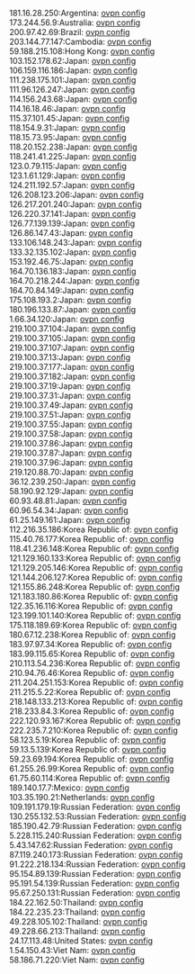 181.16.28.250:Argentina: [ovpn config](vpn/181_16_28_250.ovpn)  
173.244.56.9:Australia: [ovpn config](vpn/173_244_56_9.ovpn)  
200.97.42.69:Brazil: [ovpn config](vpn/200_97_42_69.ovpn)  
203.144.77.147:Cambodia: [ovpn config](vpn/203_144_77_147.ovpn)  
59.188.215.108:Hong Kong: [ovpn config](vpn/59_188_215_108.ovpn)  
103.152.178.62:Japan: [ovpn config](vpn/103_152_178_62.ovpn)  
106.159.116.186:Japan: [ovpn config](vpn/106_159_116_186.ovpn)  
111.238.175.101:Japan: [ovpn config](vpn/111_238_175_101.ovpn)  
111.96.126.247:Japan: [ovpn config](vpn/111_96_126_247.ovpn)  
114.156.243.68:Japan: [ovpn config](vpn/114_156_243_68.ovpn)  
114.16.18.46:Japan: [ovpn config](vpn/114_16_18_46.ovpn)  
115.37.101.45:Japan: [ovpn config](vpn/115_37_101_45.ovpn)  
118.154.9.31:Japan: [ovpn config](vpn/118_154_9_31.ovpn)  
118.15.73.95:Japan: [ovpn config](vpn/118_15_73_95.ovpn)  
118.20.152.238:Japan: [ovpn config](vpn/118_20_152_238.ovpn)  
118.241.41.225:Japan: [ovpn config](vpn/118_241_41_225.ovpn)  
123.0.79.115:Japan: [ovpn config](vpn/123_0_79_115.ovpn)  
123.1.61.129:Japan: [ovpn config](vpn/123_1_61_129.ovpn)  
124.211.192.57:Japan: [ovpn config](vpn/124_211_192_57.ovpn)  
126.208.123.206:Japan: [ovpn config](vpn/126_208_123_206.ovpn)  
126.217.201.240:Japan: [ovpn config](vpn/126_217_201_240.ovpn)  
126.220.37.141:Japan: [ovpn config](vpn/126_220_37_141.ovpn)  
126.77.139.139:Japan: [ovpn config](vpn/126_77_139_139.ovpn)  
126.86.147.43:Japan: [ovpn config](vpn/126_86_147_43.ovpn)  
133.106.148.243:Japan: [ovpn config](vpn/133_106_148_243.ovpn)  
133.32.135.102:Japan: [ovpn config](vpn/133_32_135_102.ovpn)  
153.192.46.75:Japan: [ovpn config](vpn/153_192_46_75.ovpn)  
164.70.136.183:Japan: [ovpn config](vpn/164_70_136_183.ovpn)  
164.70.218.244:Japan: [ovpn config](vpn/164_70_218_244.ovpn)  
164.70.84.149:Japan: [ovpn config](vpn/164_70_84_149.ovpn)  
175.108.193.2:Japan: [ovpn config](vpn/175_108_193_2.ovpn)  
180.196.133.87:Japan: [ovpn config](vpn/180_196_133_87.ovpn)  
1.66.34.120:Japan: [ovpn config](vpn/1_66_34_120.ovpn)  
219.100.37.104:Japan: [ovpn config](vpn/219_100_37_104.ovpn)  
219.100.37.105:Japan: [ovpn config](vpn/219_100_37_105.ovpn)  
219.100.37.107:Japan: [ovpn config](vpn/219_100_37_107.ovpn)  
219.100.37.13:Japan: [ovpn config](vpn/219_100_37_13.ovpn)  
219.100.37.177:Japan: [ovpn config](vpn/219_100_37_177.ovpn)  
219.100.37.182:Japan: [ovpn config](vpn/219_100_37_182.ovpn)  
219.100.37.19:Japan: [ovpn config](vpn/219_100_37_19.ovpn)  
219.100.37.31:Japan: [ovpn config](vpn/219_100_37_31.ovpn)  
219.100.37.49:Japan: [ovpn config](vpn/219_100_37_49.ovpn)  
219.100.37.51:Japan: [ovpn config](vpn/219_100_37_51.ovpn)  
219.100.37.55:Japan: [ovpn config](vpn/219_100_37_55.ovpn)  
219.100.37.58:Japan: [ovpn config](vpn/219_100_37_58.ovpn)  
219.100.37.86:Japan: [ovpn config](vpn/219_100_37_86.ovpn)  
219.100.37.87:Japan: [ovpn config](vpn/219_100_37_87.ovpn)  
219.100.37.96:Japan: [ovpn config](vpn/219_100_37_96.ovpn)  
219.120.88.70:Japan: [ovpn config](vpn/219_120_88_70.ovpn)  
36.12.239.250:Japan: [ovpn config](vpn/36_12_239_250.ovpn)  
58.190.92.129:Japan: [ovpn config](vpn/58_190_92_129.ovpn)  
60.93.48.81:Japan: [ovpn config](vpn/60_93_48_81.ovpn)  
60.96.54.34:Japan: [ovpn config](vpn/60_96_54_34.ovpn)  
61.25.149.161:Japan: [ovpn config](vpn/61_25_149_161.ovpn)  
112.216.35.186:Korea Republic of: [ovpn config](vpn/112_216_35_186.ovpn)  
115.40.76.177:Korea Republic of: [ovpn config](vpn/115_40_76_177.ovpn)  
118.41.236.148:Korea Republic of: [ovpn config](vpn/118_41_236_148.ovpn)  
121.129.160.133:Korea Republic of: [ovpn config](vpn/121_129_160_133.ovpn)  
121.129.205.146:Korea Republic of: [ovpn config](vpn/121_129_205_146.ovpn)  
121.144.206.127:Korea Republic of: [ovpn config](vpn/121_144_206_127.ovpn)  
121.155.86.248:Korea Republic of: [ovpn config](vpn/121_155_86_248.ovpn)  
121.183.180.86:Korea Republic of: [ovpn config](vpn/121_183_180_86.ovpn)  
122.35.16.116:Korea Republic of: [ovpn config](vpn/122_35_16_116.ovpn)  
123.199.101.140:Korea Republic of: [ovpn config](vpn/123_199_101_140.ovpn)  
175.118.189.69:Korea Republic of: [ovpn config](vpn/175_118_189_69.ovpn)  
180.67.12.238:Korea Republic of: [ovpn config](vpn/180_67_12_238.ovpn)  
183.97.97.34:Korea Republic of: [ovpn config](vpn/183_97_97_34.ovpn)  
183.99.115.65:Korea Republic of: [ovpn config](vpn/183_99_115_65.ovpn)  
210.113.54.236:Korea Republic of: [ovpn config](vpn/210_113_54_236.ovpn)  
210.94.76.46:Korea Republic of: [ovpn config](vpn/210_94_76_46.ovpn)  
211.204.251.153:Korea Republic of: [ovpn config](vpn/211_204_251_153.ovpn)  
211.215.5.22:Korea Republic of: [ovpn config](vpn/211_215_5_22.ovpn)  
218.148.133.213:Korea Republic of: [ovpn config](vpn/218_148_133_213.ovpn)  
218.233.84.3:Korea Republic of: [ovpn config](vpn/218_233_84_3.ovpn)  
222.120.93.167:Korea Republic of: [ovpn config](vpn/222_120_93_167.ovpn)  
222.235.7.210:Korea Republic of: [ovpn config](vpn/222_235_7_210.ovpn)  
58.123.5.19:Korea Republic of: [ovpn config](vpn/58_123_5_19.ovpn)  
59.13.5.139:Korea Republic of: [ovpn config](vpn/59_13_5_139.ovpn)  
59.23.69.194:Korea Republic of: [ovpn config](vpn/59_23_69_194.ovpn)  
61.255.26.99:Korea Republic of: [ovpn config](vpn/61_255_26_99.ovpn)  
61.75.60.114:Korea Republic of: [ovpn config](vpn/61_75_60_114.ovpn)  
189.140.17.7:Mexico: [ovpn config](vpn/189_140_17_7.ovpn)  
103.35.190.21:Netherlands: [ovpn config](vpn/103_35_190_21.ovpn)  
109.191.179.19:Russian Federation: [ovpn config](vpn/109_191_179_19.ovpn)  
130.255.132.53:Russian Federation: [ovpn config](vpn/130_255_132_53.ovpn)  
185.190.42.79:Russian Federation: [ovpn config](vpn/185_190_42_79.ovpn)  
5.228.115.240:Russian Federation: [ovpn config](vpn/5_228_115_240.ovpn)  
5.43.147.62:Russian Federation: [ovpn config](vpn/5_43_147_62.ovpn)  
87.119.240.173:Russian Federation: [ovpn config](vpn/87_119_240_173.ovpn)  
91.222.218.134:Russian Federation: [ovpn config](vpn/91_222_218_134.ovpn)  
95.154.89.139:Russian Federation: [ovpn config](vpn/95_154_89_139.ovpn)  
95.191.54.139:Russian Federation: [ovpn config](vpn/95_191_54_139.ovpn)  
95.67.250.131:Russian Federation: [ovpn config](vpn/95_67_250_131.ovpn)  
184.22.162.50:Thailand: [ovpn config](vpn/184_22_162_50.ovpn)  
184.22.235.23:Thailand: [ovpn config](vpn/184_22_235_23.ovpn)  
49.228.105.102:Thailand: [ovpn config](vpn/49_228_105_102.ovpn)  
49.228.66.213:Thailand: [ovpn config](vpn/49_228_66_213.ovpn)  
24.17.113.48:United States: [ovpn config](vpn/24_17_113_48.ovpn)  
1.54.150.43:Viet Nam: [ovpn config](vpn/1_54_150_43.ovpn)  
58.186.71.220:Viet Nam: [ovpn config](vpn/58_186_71_220.ovpn)  
